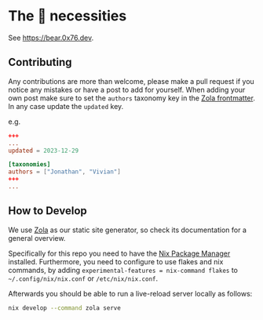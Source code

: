 # The 🐻 necessities

See <https://bear.0x76.dev>.

## Contributing
Any contributions are more than welcome, please make a pull request if you notice any mistakes or have a post to add for yourself.
When adding your own post make sure to set the `authors` taxonomy key in the [Zola frontmatter](https://www.getzola.org/documentation/content/page/#front-matter).
In any case update the `updated` key.

e.g.
```toml
+++
...
updated = 2023-12-29

[taxonomies]
authors = ["Jonathan", "Vivian"]
+++
...
```

## How to Develop
We use [Zola](https://www.getzola.org) as our static site generator, so check its documentation for a general overview.

Specifically for this repo you need to have the [Nix Package Manager](https://nixos.org/download) installed.
Furthermore, you need to configure to use flakes and nix commands, by adding `experimental-features = nix-command flakes` to `~/.config/nix/nix.conf` or `/etc/nix/nix.conf`.

Afterwards you should be able to run a live-reload server locally as follows:
```bash
nix develop --command zola serve
```
